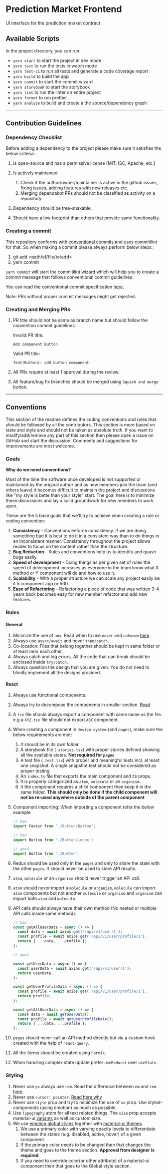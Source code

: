 # Prediction Market Frontend

UI interface for the prediction market contract

## Available Scripts

In the project directory, you can run:

- `yarn start` to start the project in dev mode
- `yarn test` to run the tests in watch mode
- `yarn test-ci` to run all tests and generate a code coverage report
- `yarn build` to build the app
- `yarn commit` to start the commit wizard
- `yarn storybook` to start the storybook
- `yarn lint` to run the linter on entire project
- `yarn format` to run prettier
- `yarn analyze` to build and create a the source/dependency graph

---

## Contribution Guidelines

### Dependency Checklist

Before adding a dependency to the project please make sure it satisfies the below criteria:

1. Is open-source and has a permissive license [MIT, ISC, Apache, etc.]
2. Is actively maintained

   1. Check if the author/owner/maintainer is active in the github issues, fixing issues, adding features with new releases etc.
   2. Merging dependabot PRs should not be classified as activity on a repository.

3. Dependency should be tree-shakable.
4. Should have a low footprint than others that provide same functionality.

### Creating a commit

This repository conforms with [conventional commits](https://www.conventionalcommits.org/) and uses commitilint for that. So when making a commit please always perform below steps:

1. git add <path/of/file/to/add>
2. yarn commit

`yarn commit` will start the commitilint wizard which will help you to create a commit message that follows conventional commit guidelines.

You can read the conventional commit specification [here](https://www.conventionalcommits.org/en/v1.0.0/#specification).

Note: PRs without proper commit messages might get rejected.

### Creating and Merging PRs

1. PR title should not be same as branch name but should follow the convention commit guidelines.

   Invalid PR title:

   ```text
   Add component Button
   ```

   Valid PR title:

   ```text
   feat(Button): add button component
   ```

2. All PRs require at least 1 approval during the review.

3. All feature/bug fix branches should be merged using `Squash and merge` button.

---

## Conventions

This section of the readme defines the coding conventions and rules that should be followed by all the contributors.
This section is more based on taste and style and should not be taken as absolute truth.
If you want to modify/add/remove any part of this section then please open a issue on GitHub and start the discussion.
Comments and suggestions for improvements are most welcome.

### Goals

**Why do we need conventions?**

Most of the time the software once developed is not supported or maintained by the original author and as new members join the team (and others leave) it
becomes difficult to maintain the project and discussions like "my style is bette than your style" start. The goal here is to minimize these discussions and lay a solid groundwork for new members to work upon.

These are the 5 base goals that we'll try to achieve when creating a rule or coding convention:

1. **Consistency** - Conventions enforce consistency. If we are doing something bad it is best to do it in a consistent way than to do things in an inconsistent manner. Consistency throughout the project allows reader to focus on the content rather than the structure.
2. **Bug Reduction** - Rules and conventions help us to identify and quash bugs easily.
3. **Speed of development** - Doing things as per given set of rules the speed of development increases as everyone in the team know what X method or Y component will do and how to use it.
4. **Scalability** - With a proper structure we can scale any project easily be it 5 component app or 500.
5. **Ease of Refactoring** - Refactoring a piece of code that was written 3-4 years back becomes easy for new member refactor and add new features.

### Rules

#### General

1. Minimize the use of `any`. Read when to use `never` and `unknown` [here](https://blog.logrocket.com/when-to-use-never-and-unknown-in-typescript-5e4d6c5799ad/).
2. Always use `async/await` and never `then/catch`.
3. Co-location: Files that belong together should be kept in same folder or at least near each other.
4. Always catch and log errors. All the code that can break should be enclosed inside `try/catch`.
5. Always question the design that you are given. You do not need to blindly implement all the designs provided.

#### React

1. Always use functional components.
2. Always try to decompose the components in smaller section. [Read](https://medium.com/dailyjs/techniques-for-decomposing-react-components-e8a1081ef5da)
3. A `tsx` file should always export a component with same name as the file. e.g a `XYZ.tsx` file should not export `ABC` component.
4. When creating a component in `design-system` (and `pages`), make sure the below requirements are met:
   1. It should be in its own folder.
   2. A storybook file (`.stories.tsx`) with proper stories defined showing all the available states. **Not required for `pages`**
   3. A test file (`.test.tsx`) with proper and meaningful tests incl. at least one snapshot. A single snapshot test should not be considered as proper testing.
   4. An `index.ts` file that exports the main component and its props.
   5. It is properly categorized as `atom`, `molecule` or an `organism`.
   6. It the component requires a child component then keep it in the same folder. **This should only be done if the child component will not be re-used anywhere outside of the parent component**
5. Component importing: When importing a component refer the below example

   ```jsx
   // bad
   import Footer from './Button/Button';

   // bad
   import Button from './Button/index';

   // good
   import Button from './Button';
   ```

6. Redux should be used only in the `pages` and only to share the state with the other `pages`. It should never be used to store API results.
7. `atom`, `molecule` or an `organism` should never trigger an API call.
8. `atom` should never import a `molecule` or `organism`, `molecule` can import `atom` components but not another `molecule` or `organism` and `organism` can import both `atom` and `molecule`.
9. API calls should always have their own method (No nested or multiple API calls inside same method).

   ```js
   // bad
   const getAllUserData = async () => {
     const data = await axios.get('/api/v1/user/1');
     const profile = await axios.get('/api/v1/user/profile/1');
     return { ...data, ...profile };
   };

   // good

   const getUserData = async () => {
     const userData = await axios.get('/api/v1/user/1');
     return userData;
   };

   const getUserProfileData = async () => {
     const profile = await axios.get('/api/v1/user/profile/1');
     return profile;
   };

   const getAllUserData = async () => {
     const data = await getUserData();
     const profile = await getUserProfileData();
     return { ...data, ...profile };
   };
   ```

10. `pages` should never call an API method directly but via a custom hook created with the help of `react-query`.
11. All the forms should be created using `Formik`.
12. When handling complex state update prefer `useReducer` over `useState`.

### Styling

1. Never use `px` always use `rem`. Read the difference between `em` and `rem` [here](https://zellwk.com/blog/rem-vs-em/).
2. Never use `cursor: pointer`. [Read here why](https://medium.com/simple-human/buttons-shouldnt-have-a-hand-cursor-b11e99ca374b)
3. Never use `style` prop and try to minimize the use of `sx` prop. Use styled-components (using emotion) as much as possible.
4. Use `Typography` atom for all text related things. The `size` prop accepts material-ui [variants](https://next.material-ui.com/customization/typography/#variants) as well as custom size.
5. We use [emotion global styles](https://emotion.sh/docs/globals) together with [material-ui themes](https://material-ui.com/customization/theming/).
   1. We use a primary color with varying opacity levels to differentiate between the states (e.g. disabled, active, hover) of a given component.
   2. If the primary color needs to be changed then that changes the theme and goes to the theme section. **Approval from designer is required**
   3. If you need to override color(or other attribute) of a material-ui component then that goes to the Global style section.
